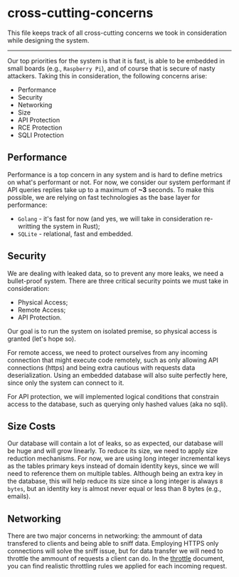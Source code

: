 # cross-cutting-concerns

This file keeps track of all cross-cutting concerns we took in consideration while designing the system.

---

Our top priorities for the system is that it is fast, is able to be embedded in small boards (e.g., `Raspberry Pi`), and of course that is secure of nasty attackers. Taking this in consideration, the following concerns arise:

- Performance
- Security
- Networking
- Size
- API Protection
- RCE Protection
- SQLI Protection

## Performance

Performance is a top concern in any system and is hard to define metrics on what's performant or not. For now, we consider our system performant if API queries replies take up to a maximum of **~3** seconds. To make this possible, we are relying on fast technologies as the base layer for performance:

- `Golang` - it's fast for now (and yes, we will take in consideration re-writting the system in Rust);
- `SQLite` - relational, fast and embedded.

## Security

We are dealing with leaked data, so to prevent any more leaks, we need a bullet-proof system. There are three critical security points we must take in consideration:

- Physical Access;
- Remote Access;
- API Protection.

Our goal is to run the system on isolated premise, so physical access is granted (let's hope so).

For remote access, we need to protect ourselves from any incoming connection that might execute code remotely, such as only allowing API connections (https) and being extra cautious with requests data deserialization. Using an embedded database will also suite perfectly here, since only the system can connect to it.

For API protection, we will implemented logical conditions that constrain access to the database, such as querying only hashed values (aka no sqli).

## Size Costs

Our database will contain a lot of leaks, so as expected, our database will be huge and will grow linearly. To reduce its size, we need to apply size reduction mechanisms. For now, we are using long integer incremental keys as the tables primary keys instead of domain identity keys, since we will need to reference them on multiple tables. Although being an extra key in the database, this will help reduce its size since a long integer is always `8 bytes`, but an identity key is almost never equal or less than 8 bytes (e.g., emails).

## Networking

There are two major concerns in networking: the ammount of data transfered to clients and being able to sniff data. Employing HTTPS only connections will solve the sniff issue, but for data transfer we will need to throttle the ammount of requests a client can do. In the [throttle](throttle.md) document, you can find realistic throttling rules we applied for each incoming request.